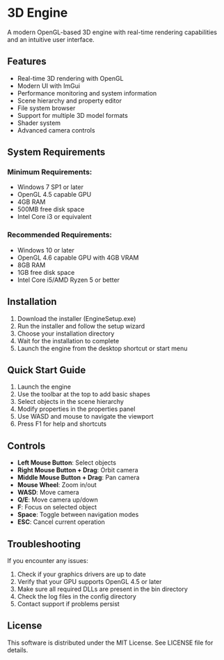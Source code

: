 # 3D Engine

A modern OpenGL-based 3D engine with real-time rendering capabilities and an intuitive user interface.

## Features

- Real-time 3D rendering with OpenGL
- Modern UI with ImGui
- Performance monitoring and system information
- Scene hierarchy and property editor
- File system browser
- Support for multiple 3D model formats
- Shader system
- Advanced camera controls

## System Requirements

### Minimum Requirements:
- Windows 7 SP1 or later
- OpenGL 4.5 capable GPU
- 4GB RAM
- 500MB free disk space
- Intel Core i3 or equivalent

### Recommended Requirements:
- Windows 10 or later
- OpenGL 4.6 capable GPU with 4GB VRAM
- 8GB RAM
- 1GB free disk space
- Intel Core i5/AMD Ryzen 5 or better

## Installation

1. Download the installer (EngineSetup.exe)
2. Run the installer and follow the setup wizard
3. Choose your installation directory
4. Wait for the installation to complete
5. Launch the engine from the desktop shortcut or start menu

## Quick Start Guide

1. Launch the engine
2. Use the toolbar at the top to add basic shapes
3. Select objects in the scene hierarchy
4. Modify properties in the properties panel
5. Use WASD and mouse to navigate the viewport
6. Press F1 for help and shortcuts

## Controls

- **Left Mouse Button**: Select objects
- **Right Mouse Button + Drag**: Orbit camera
- **Middle Mouse Button + Drag**: Pan camera
- **Mouse Wheel**: Zoom in/out
- **WASD**: Move camera
- **Q/E**: Move camera up/down
- **F**: Focus on selected object
- **Space**: Toggle between navigation modes
- **ESC**: Cancel current operation

## Troubleshooting

If you encounter any issues:

1. Check if your graphics drivers are up to date
2. Verify that your GPU supports OpenGL 4.5 or later
3. Make sure all required DLLs are present in the bin directory
4. Check the log files in the config directory
5. Contact support if problems persist

## License

This software is distributed under the MIT License. See LICENSE file for details. 